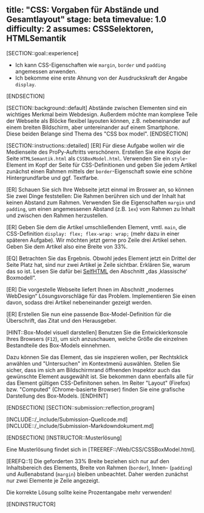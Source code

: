 title: "CSS: Vorgaben für Abstände und Gesamtlayout"
stage: beta
timevalue: 1.0
difficulty: 2
assumes: CSSSelektoren, HTMLSemantik
---

[SECTION::goal::experience]

- Ich kann CSS-Eigenschaften wie `margin`, `border` und `padding` angemessen anwenden.
- Ich bekomme eine erste Ahnung von der Ausdruckskraft der Angabe `display`.

[ENDSECTION]

[SECTION::background::default]
Abstände zwischen Elementen sind ein wichtiges Merkmal beim Webdesign.
Außerdem möchte man komplexe Teile der Webseite als Blöcke flexibel layouten können,
z.B. nebeneinander auf einem breiten Bildschirm, aber untereinander auf einem Smartphone.  
Diese beiden Belange sind Thema des "CSS box model". 
[ENDSECTION]

[SECTION::instructions::detailed]
[ER] Für diese Aufgabe wollen wir die Medienseite des ProPy-Auftritts verschönern. 
Erstellen Sie eine Kopie der Seite `HTMLSemantik.html` als `CSSBoxModel.html`.
Verwenden Sie ein `style`-Element im Kopf der Seite für CSS-Definitionen und
geben Sie jedem Artikel zunächst einen Rahmen mittels der `border`-Eigenschaft
sowie eine schöne Hintergrundfarbe und ggf. Textfarbe.

[ER] Schauen Sie sich Ihre Webseite jetzt einmal im Broswer an, so können Sie zwei Dinge feststellen: 
Die Rahmen berühren sich und der Inhalt hat keinen Abstand zum Rahmen.
Verwenden Sie die Eigenschaften `margin` und `padding`, um einen angemessenen Abstand (z.B. `1ex`)
vom Rahmen zu Inhalt und zwischen den Rahmen herzustellen.

[ER] Geben Sie dem die Artikel umschließenden Element, vmtl. `main`, die CSS-Definition
`display: flex; flex-wrap: wrap;` (mehr dazu in einer späteren Aufgabe).
Wir möchten jetzt gerne pro Zeile drei Artikel sehen. 
Geben Sie dem Artikel also eine Breite von 33%.

[EQ] Betrachten Sie das Ergebnis. 
Obwohl jedes Element jetzt ein Drittel der Seite Platz hat, 
sind nur zwei Artikel je Zeile sichtbar. Erklären Sie, warum das so ist. 
Lesen Sie dafür bei 
[SelfHTML](https://wiki.selfhtml.org/wiki/CSS/Tutorials/Boxmodell) 
den Abschnitt
&#x201E;das &#x201A;klassische&#x2018; Boxmodell&#x201C;.

[ER] Die vorgestelle Webseite liefert Ihnen im Abschnitt &#x201E;modernes WebDesign&#x201C; Lösungsvorschläge für das Problem.
Implementieren Sie einen davon, sodass drei Artikel nebeneinander gezeigt werden.

[ER] Erstellen Sie nun eine passende Box-Model-Definition für die Überschrift, das Zitat und den Herausgeber.

[HINT::Box-Model visuell darstellen]
Benutzen Sie die Entwicklerkonsole Ihres Browsers (`F12`), um sich anzuschauen, welche
Größe die einzelnen Bestandteile des Box-Models einnehmen.

Dazu können Sie das Element, das sie inspzieren wollen, per Rechtsklick anwählen und
"Untersuchen" im Kontextmenü auswählen. Stellen Sie sicher, dass im sich am Bildschirmrand
öffnenden Inspektor auch das gewünschte Element ausgewählt ist.
Sie bekommen dann ebenfalls alle für das Element gültigen CSS-Definitonen sehen.
Im Reiter "Layout" (Firefox) bzw. "Computed" (Chrome-basierte Browser) 
finden Sie eine grafische Darstellung des Box-Models.
[ENDHINT]

[ENDSECTION]
[SECTION::submission::reflection,program]

[INCLUDE::/_include/Submission-Quellcode.md]
[INCLUDE::/_include/Submission-Markdowndokument.md]

[ENDSECTION]
[INSTRUCTOR::Musterlösung]

Eine Musterlösung findet sich in [TREEREF::/Web/CSS/CSSBoxModel.html].

[EREFQ::1] Die geforderten 33% Breite beziehen sich nur auf den Inhaltsbereich des Elements, 
Breite von Rahmen (`border`), Innen- (`padding`) und Außenabstand (`margin`) bleiben unbeachtet. 
Daher werden zunächst nur zwei Elemente je Zeile angezeigt.

Die korrekte Lösung sollte keine Prozentangabe mehr verwenden!

[ENDINSTRUCTOR]
